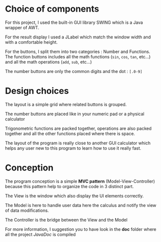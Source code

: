 # Choice of components


For this project, I used the built-in GUI library SWING
which is a Java wrapper of AWT.

For the result display I used a JLabel which match the window width and
with a comfortable height.

For the buttons, I split them into two categories : Number and Functions.
The function buttons includes all the math functions (`sin`, `cos`, `tan`, etc...)
and all the math operations (`add`, `sub`, etc...)

The number buttons are only the common digits and the dot : `[.0-9]`

# Design choices


The layout is a simple grid where related buttons is grouped.

The number buttons are placed like in your numeric pad or a physical calculator

Trigonometric functions are packed together, operations are also packed together
and all the other functions placed where there is space.

The layout of the program is really close to another GUI calculator which
helps any user new to this program to learn how to use it really fast.

# Conception


The program conception is a simple __MVC pattern__ (Model-View-Controller)
because this pattern help to organize the code in 3 distinct part.

The View is the window which also display the UI elements correctly.

The Model is here to handle user data here the calculus and notify the view
of data modifications.

The Controller is the bridge between the View and the Model

For more information, I suggestion you to have look in the __doc__ folder
where all the project *JavaDoc* is compiled